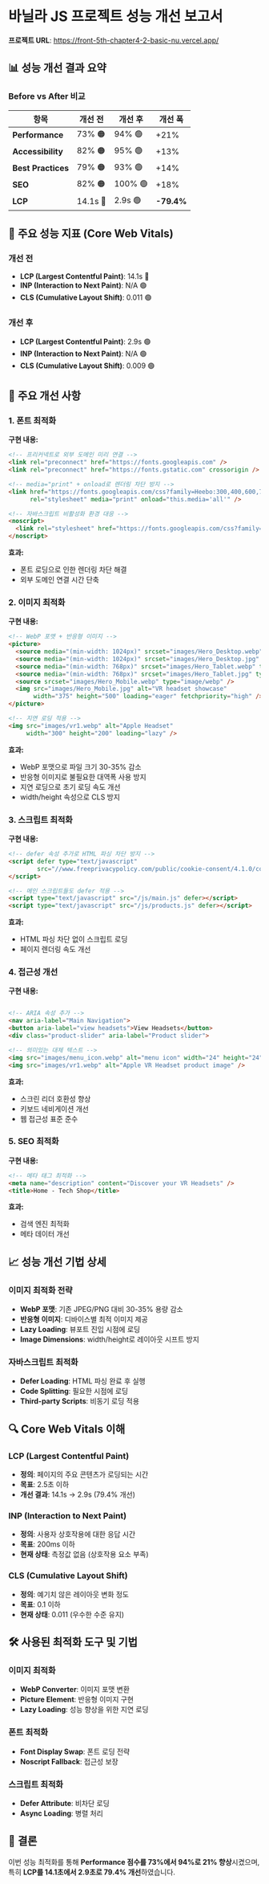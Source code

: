 # 바닐라 JS 프로젝트 성능 개선 보고서

**프로젝트 URL**: https://front-5th-chapter4-2-basic-nu.vercel.app/

## 📊 성능 개선 결과 요약

### Before vs After 비교

| 항목 | 개선 전 | 개선 후 | 개선 폭 |
|------|---------|---------|---------|
| **Performance** | 73% 🟠 | 94% 🟢 | +21% |
| **Accessibility** | 82% 🟠 | 95% 🟢 | +13% |
| **Best Practices** | 79% 🟠 | 93% 🟢 | +14% |
| **SEO** | 82% 🟠 | 100% 🟢 | +18% |
| **LCP** | 14.1s 🔴 | 2.9s 🟢 | **-79.4%** |

## 🎯 주요 성능 지표 (Core Web Vitals)

### 개선 전
- **LCP (Largest Contentful Paint)**: 14.1s 🔴
- **INP (Interaction to Next Paint)**: N/A 🟢
- **CLS (Cumulative Layout Shift)**: 0.011 🟢

### 개선 후
- **LCP (Largest Contentful Paint)**: 2.9s 🟢
- **INP (Interaction to Next Paint)**: N/A 🟢
- **CLS (Cumulative Layout Shift)**: 0.009 🟢

## 🚀 주요 개선 사항

### 1. 폰트 최적화
**구현 내용:**
```html
<!-- 프리커넥트로 외부 도메인 미리 연결 -->
<link rel="preconnect" href="https://fonts.googleapis.com" />
<link rel="preconnect" href="https://fonts.gstatic.com" crossorigin />

<!-- media="print" + onload로 렌더링 차단 방지 -->
<link href="https://fonts.googleapis.com/css?family=Heebo:300,400,600,700&display=swap"
      rel="stylesheet" media="print" onload="this.media='all'" />

<!-- 자바스크립트 비활성화 환경 대응 -->
<noscript>
  <link rel="stylesheet" href="https://fonts.googleapis.com/css?family=Heebo:300,400,600,700&display=swap" />
</noscript>
```

**효과:**
- 폰트 로딩으로 인한 렌더링 차단 해결
- 외부 도메인 연결 시간 단축

### 2. 이미지 최적화
**구현 내용:**
```html
<!-- WebP 포맷 + 반응형 이미지 -->
<picture>
  <source media="(min-width: 1024px)" srcset="images/Hero_Desktop.webp" type="image/webp" />
  <source media="(min-width: 1024px)" srcset="images/Hero_Desktop.jpg" type="image/jpeg" />
  <source media="(min-width: 768px)" srcset="images/Hero_Tablet.webp" type="image/webp" />
  <source media="(min-width: 768px)" srcset="images/Hero_Tablet.jpg" type="image/jpeg" />
  <source srcset="images/Hero_Mobile.webp" type="image/webp" />
  <img src="images/Hero_Mobile.jpg" alt="VR headset showcase" 
       width="375" height="500" loading="eager" fetchpriority="high" />
</picture>

<!-- 지연 로딩 적용 -->
<img src="images/vr1.webp" alt="Apple Headset" 
     width="300" height="200" loading="lazy" />
```

**효과:**
- WebP 포맷으로 파일 크기 30-35% 감소
- 반응형 이미지로 불필요한 대역폭 사용 방지
- 지연 로딩으로 초기 로딩 속도 개선
- width/height 속성으로 CLS 방지

### 3. 스크립트 최적화
**구현 내용:**
```html
<!-- defer 속성 추가로 HTML 파싱 차단 방지 -->
<script defer type="text/javascript" 
        src="//www.freeprivacypolicy.com/public/cookie-consent/4.1.0/cookie-consent.js">
</script>

<!-- 메인 스크립트들도 defer 적용 -->
<script type="text/javascript" src="/js/main.js" defer></script>
<script type="text/javascript" src="/js/products.js" defer></script>
```

**효과:**
- HTML 파싱 차단 없이 스크립트 로딩
- 페이지 렌더링 속도 개선

### 4. 접근성 개선
**구현 내용:**
```html

<!-- ARIA 속성 추가 -->
<nav aria-label="Main Navigation">
<button aria-label="view headsets">View Headsets</button>
<div class="product-slider" aria-label="Product slider">

<!-- 의미있는 대체 텍스트 -->
<img src="images/menu_icon.webp" alt="menu icon" width="24" height="24" />
<img src="images/vr1.webp" alt="Apple VR Headset product image" />
```

**효과:**
- 스크린 리더 호환성 향상
- 키보드 네비게이션 개선
- 웹 접근성 표준 준수

### 5. SEO 최적화
**구현 내용:**
```html
<!-- 메타 태그 최적화 -->
<meta name="description" content="Discover your VR Headsets" />
<title>Home - Tech Shop</title>

```

**효과:**
- 검색 엔진 최적화
- 메타 데이터 개선

## 📈 성능 개선 기법 상세


### 이미지 최적화 전략
- **WebP 포맷**: 기존 JPEG/PNG 대비 30-35% 용량 감소
- **반응형 이미지**: 디바이스별 최적 이미지 제공
- **Lazy Loading**: 뷰포트 진입 시점에 로딩
- **Image Dimensions**: width/height로 레이아웃 시프트 방지

### 자바스크립트 최적화
- **Defer Loading**: HTML 파싱 완료 후 실행
- **Code Splitting**: 필요한 시점에 로딩
- **Third-party Scripts**: 비동기 로딩 적용

## 🔍 Core Web Vitals 이해

### LCP (Largest Contentful Paint)
- **정의**: 페이지의 주요 콘텐츠가 로딩되는 시간
- **목표**: 2.5초 이하
- **개선 결과**: 14.1s → 2.9s (79.4% 개선)

### INP (Interaction to Next Paint)
- **정의**: 사용자 상호작용에 대한 응답 시간
- **목표**: 200ms 이하
- **현재 상태**: 측정값 없음 (상호작용 요소 부족)

### CLS (Cumulative Layout Shift)
- **정의**: 예기치 않은 레이아웃 변화 정도
- **목표**: 0.1 이하
- **현재 상태**: 0.011 (우수한 수준 유지)

## 🛠 사용된 최적화 도구 및 기법

### 이미지 최적화
- **WebP Converter**: 이미지 포맷 변환
- **Picture Element**: 반응형 이미지 구현
- **Lazy Loading**: 성능 향상을 위한 지연 로딩

### 폰트 최적화
- **Font Display Swap**: 폰트 로딩 전략
- **Noscript Fallback**: 접근성 보장

### 스크립트 최적화
- **Defer Attribute**: 비차단 로딩
- **Async Loading**: 병렬 처리

## 🎉 결론

이번 성능 최적화를 통해 **Performance 점수를 73%에서 94%로 21% 향상**시켰으며, 특히 **LCP를 14.1초에서 2.9초로 79.4% 개선**하였습니다.
